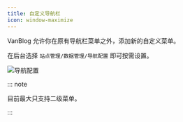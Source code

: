 ```yaml
---
title: 自定义导航栏
icon: window-maximize
---
```


VanBlog 允许你在原有导航栏菜单之外，添加新的自定义菜单。

在后台选择 `站点管理/数据管理/导航配置` 即可按需设置。

![导航配置](https://www.mereith.com/static/img/2201020740e3de301b7e388fbaa84b78.clipboard-2022-09-10.png)

::: note

目前最大只支持二级菜单。

:::
